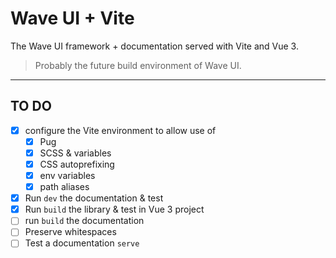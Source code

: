 # Wave UI + Vite

The Wave UI framework + documentation served with Vite and Vue 3.

> Probably the future build environment of Wave UI.

___
## TO DO

- [x] configure the Vite environment to allow use of
  - [x] Pug
  - [x] SCSS & variables
  - [x] CSS autoprefixing
  - [x] env variables
  - [x] path aliases
- [x] Run `dev` the documentation & test
- [x] Run `build` the library & test in Vue 3 project
- [ ] run `build` the documentation
- [ ] Preserve whitespaces
- [ ] Test a documentation `serve`
